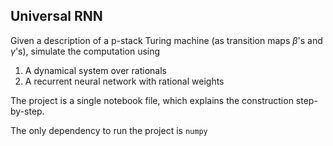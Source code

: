 ## Universal RNN
Given a description of a p-stack Turing machine (as transition maps $\beta$'s and $\gamma$'s), simulate the computation using
1. A dynamical system over rationals
2. A recurrent neural network with rational weights

The project is a single notebook file, which explains the construction step-by-step.


The only dependency to run the project is ``numpy``
